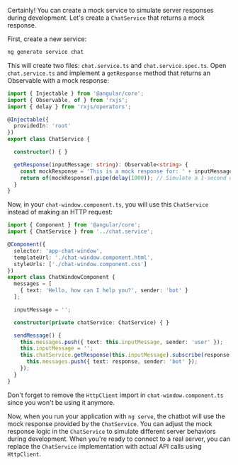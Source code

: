 Certainly! You can create a mock service to simulate server responses during development. Let's create a `ChatService` that returns a mock response.

First, create a new service:

```bash
ng generate service chat
```

This will create two files: `chat.service.ts` and `chat.service.spec.ts`. Open `chat.service.ts` and implement a `getResponse` method that returns an Observable with a mock response:

```typescript
import { Injectable } from '@angular/core';
import { Observable, of } from 'rxjs';
import { delay } from 'rxjs/operators';

@Injectable({
  providedIn: 'root'
})
export class ChatService {

  constructor() { }

  getResponse(inputMessage: string): Observable<string> {
    const mockResponse = 'This is a mock response for: ' + inputMessage;
    return of(mockResponse).pipe(delay(1000)); // Simulate a 1-second delay to mimic server response time
  }
}
```

Now, in your `chat-window.component.ts`, you will use this `ChatService` instead of making an HTTP request:

```typescript
import { Component } from '@angular/core';
import { ChatService } from '../chat.service';

@Component({
  selector: 'app-chat-window',
  templateUrl: './chat-window.component.html',
  styleUrls: ['./chat-window.component.css']
})
export class ChatWindowComponent {
  messages = [
    { text: 'Hello, how can I help you?', sender: 'bot' }
  ];

  inputMessage = '';

  constructor(private chatService: ChatService) { }

  sendMessage() {
    this.messages.push({ text: this.inputMessage, sender: 'user' });
    this.inputMessage = '';
    this.chatService.getResponse(this.inputMessage).subscribe(response => {
      this.messages.push({ text: response, sender: 'bot' });
    });
  }
}
```

Don't forget to remove the `HttpClient` import in `chat-window.component.ts` since you won't be using it anymore.

Now, when you run your application with `ng serve`, the chatbot will use the mock response provided by the `ChatService`. You can adjust the mock response logic in the `ChatService` to simulate different server behaviors during development. When you're ready to connect to a real server, you can replace the `ChatService` implementation with actual API calls using `HttpClient`.